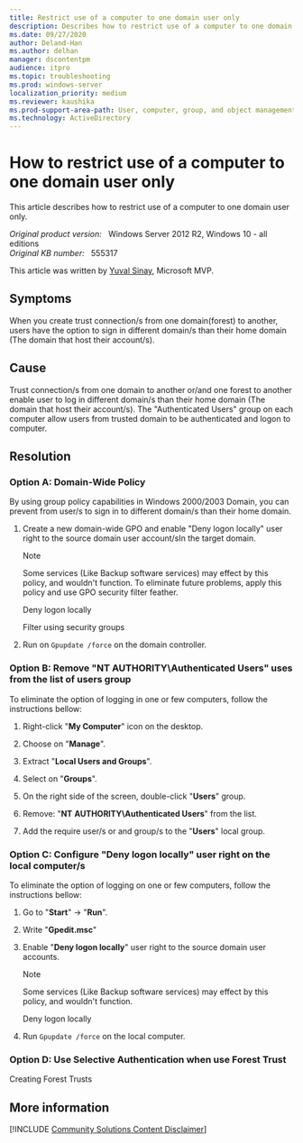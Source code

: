```yaml
---
title: Restrict use of a computer to one domain user only
description: Describes how to restrict use of a computer to one domain user only.
ms.date: 09/27/2020
author: Deland-Han
ms.author: delhan 
manager: dscontentpm
audience: itpro
ms.topic: troubleshooting
ms.prod: windows-server
localization_priority: medium
ms.reviewer: kaushika
ms.prod-support-area-path: User, computer, group, and object management
ms.technology: ActiveDirectory
---
```

# How to restrict use of a computer to one domain user only

This article describes how to restrict use of a computer to one domain user only.

_Original product version:_ &nbsp; Windows Server 2012 R2, Windows 10 - all editions  
_Original KB number:_ &nbsp; 555317

This article was written by [Yuval Sinay](https://mvp.microsoft.com/en-US/PublicProfile/7674?fullName=Yuval%20Sinay), Microsoft MVP.

## Symptoms

When you create trust connection/s from one domain(forest) to another, users have the option to sign in different domain/s than their home domain (The domain that host their account/s).

## Cause

Trust connection/s from one domain to another or/and one forest to another enable user to log in different domain/s than their home domain (The domain that host their account/s).
The "Authenticated Users" group on each computer allow users from trusted domain to be authenticated and logon to computer.

## Resolution

### Option A: Domain-Wide Policy  

By using group policy capabilities in Windows 2000/2003 Domain, you can prevent from user/s to sign in to different domain/s than their home domain.

   1. Create a new domain-wide GPO and enable "Deny logon locally" user right to the source domain user account/sIn the target domain.  

      >[!NOTE]
      > Some services (Like Backup software services) may effect by this policy, and wouldn't function.
       To eliminate future problems, apply this policy and use GPO security filter feather.

       Deny logon locally

       Filter using security groups

   2. Run on `Gpupdate /force` on the domain controller.

### Option B: Remove "NT AUTHORITY\Authenticated Users" uses from the list of users group  

To eliminate the option of logging in one or few computers, follow the instructions bellow:

   1. Right-click "**My Computer**" icon on the desktop.

   2. Choose on "**Manage**".

   3. Extract "**Local Users and Groups**".

   4. Select on "**Groups**".

   5. On the right side of the screen, double-click "**Users**" group.

   6. Remove: "**NT** **AUTHORITY\Authenticated Users**" from the list.

   7. Add the require user/s or and group/s to the "**Users**" local group.

### Option C: Configure "Deny logon locally" user right on the local computer/s  

To eliminate the option of logging on one or few computers, follow the instructions bellow:

   1. Go to "**Start**" -> "**Run**".

   2. Write "**Gpedit.msc**"

   3. Enable "**Deny logon locally**" user right to the source domain user accounts.

      > [!NOTE]
      > Some services (Like Backup software services) may effect by this policy, and wouldn't function.

      Deny logon locally

   4. Run `Gpupdate /force` on the local computer.

### Option D: Use Selective Authentication when use Forest Trust  
  
   Creating Forest Trusts
  
## More information  

[!INCLUDE [Community Solutions Content Disclaimer](../../includes/community-solutions-content-disclaimer.md)]
